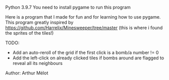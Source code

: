 Python 3.9.7
You need to install pygame to run this program

Here is a program that I made for fun and for learning how to use pygame. This program greatly inspired by 
https://github.com/Harrelix/Minesweeper/tree/master (this is where i found the sprites of the tiles!)

TODO: 
- Add an auto-reroll of the grid if the first click is a bomb/a number != 0
- Add the left-click on already clicked tiles if bombs around are flagged to reveal all its neighbours

Author: Arthur Mélot

